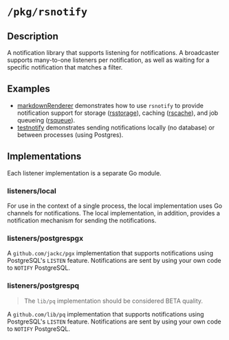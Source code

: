 # `/pkg/rsnotify`

## Description

A notification library that supports listening for notifications. A broadcaster
supports many-to-one listeners per notification, as well as waiting for a
specific notification that matches a filter.

## Examples

- [markdownRenderer](../../examples/cmd/markdownRenderer/README.md)
  demonstrates how to use `rsnotify` to provide notification support
  for storage ([rsstorage](../rsstorage/README.md)), caching
  ([rscache](../rscache/README.md)), and job queueing
  ([rsqueue](../rsqueue/README.md)).
- [testnotify](../../examples/cmd/testnotify) demonstrates sending
  notifications locally (no database) or between processes (using Postgres).  

## Implementations

Each listener implementation is a separate Go module.

### listeners/local

For use in the context of a single process, the local implementation uses
Go channels for notifications. The local implementation, in addition, provides
a notification mechanism for sending the notifications.

### listeners/postgrespgx

A `github.com/jackc/pgx` implementation that supports notifications using
PostgreSQL's `LISTEN` feature. Notifications are sent by using your own code to
`NOTIFY` PostgreSQL.

### listeners/postgrespq

> The `lib/pq` implementation should be considered BETA quality.

A `github.com/lib/pq` implementation that supports notifications using
PostgreSQL's `LISTEN` feature. Notifications are sent by using your own code to
`NOTIFY` PostgreSQL.
